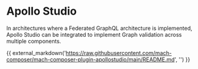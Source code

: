 # Apollo Studio

In architectures where a Federated GraphQL architecture is implemented, Apollo
Studio can be integrated to implement Graph validation across multiple
components.

{{ external_markdown('https://raw.githubusercontent.com/mach-composer/mach-composer-plugin-apollostudio/main/README.md', '') }}
